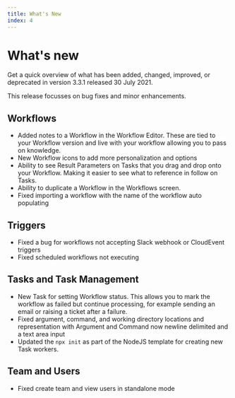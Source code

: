 ```yaml
---
title: What's New
index: 4
---
```


# What's new

Get a quick overview of what has been added, changed, improved, or deprecated in version 3.3.1 released 30 July 2021.

This release focusses on bug fixes and minor enhancements.

## Workflows

- Added notes to a Workflow in the Workflow Editor. These are tied to your Workflow version and live with your workflow allowing you to pass on knowledge.
- New Workflow icons to add more personalization and options
- Ability to see Result Parameters on Tasks that you drag and drop onto your Workflow. Making it easier to see what to reference in follow on Tasks.
- Ability to duplicate a Workflow in the Workflows screen.
- Fixed importing a workflow with the name of the workflow auto populating

## Triggers

- Fixed a bug for workflows not accepting Slack webhook or CloudEvent triggers
- Fixed scheduled workflows not executing

## Tasks and Task Management

- New Task for setting Workflow status. This allows you to mark the workflow as failed but continue processing, for example sending an email or raising a ticket after a failure.
- Fixed argument, command, and working directory locations and representation with Argument and Command now newline delimited and a text area input
- Updated the `npx init` as part of the NodeJS template for creating new Task workers.

## Team and Users

- Fixed create team and view users in standalone mode
